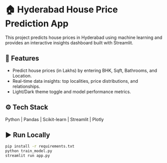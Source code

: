# 🏠 Hyderabad House Price Prediction App

This project predicts house prices in Hyderabad using machine learning and provides an interactive insights dashboard built with Streamlit.

## 🚀 Features
- Predict house prices (in Lakhs) by entering BHK, Sqft, Bathrooms, and Location.
- Real-time data insights: top localities, price distributions, and relationships.
- Light/Dark theme toggle and model performance metrics.

## ⚙️ Tech Stack
Python | Pandas | Scikit-learn | Streamlit | Plotly

## ▶️ Run Locally
```bash
pip install -r requirements.txt
python train_model.py
streamlit run app.py
